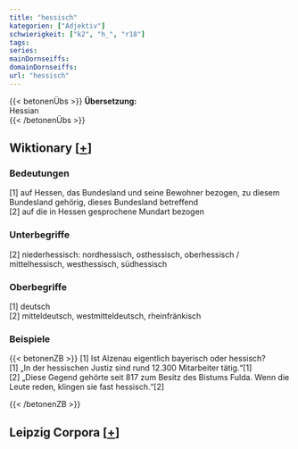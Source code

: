 ```yaml
---
title: "hessisch"
kategorien: ["Adjektiv"]
schwierigkeit: ["k2", "h_", "r18"]
tags:
series:
mainDornseiffs:
domainDornseiffs:
url: "hessisch"
---
```


{{< betonenÜbs >}}
**Übersetzung:**  
Hessian  
{{< /betonenÜbs >}}

## Wiktionary [[+](https://de.wiktionary.org/wiki/hessisch)]

### Bedeutungen
[1] auf Hessen, das Bundesland und seine Bewohner bezogen, zu diesem Bundesland gehörig, dieses Bundesland betreffend  
[2] auf die in Hessen gesprochene Mundart bezogen  

### Unterbegriffe
[2] niederhessisch: nordhessisch, osthessisch, oberhessisch / mittelhessisch, westhessisch, südhessisch  

### Oberbegriffe
[1] deutsch  
[2] mitteldeutsch,  westmitteldeutsch, rheinfränkisch  

### Beispiele
{{< betonenZB >}}
[1] Ist Alzenau eigentlich bayerisch oder hessisch?  
[1] „In der hessischen Justiz sind rund 12.300 Mitarbeiter tätig.“[1]  
[2] „Diese Gegend gehörte seit 817 zum Besitz des Bistums Fulda. Wenn die Leute reden, klingen sie fast hessisch.“[2]  

{{< /betonenZB >}}

## Leipzig Corpora [[+](https://corpora.uni-leipzig.de/en/res?word=hessisch&corpusId=deu_newscrawl-public_2018)]

